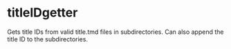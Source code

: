 # titleIDgetter
Gets title IDs from valid title.tmd files in subdirectories.
Can also append the title ID to the subdirectories.
